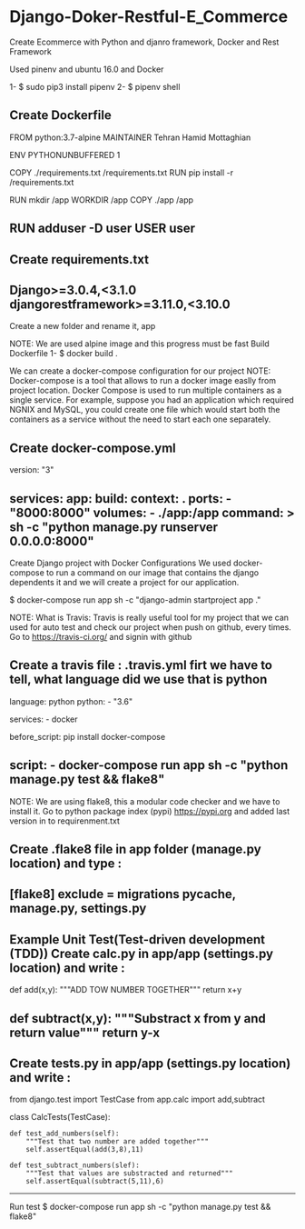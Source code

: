 # Django-Doker-Restful-E_Commerce
Create Ecommerce with Python and djanro framework, Docker and Rest Framework



Used pinenv and ubuntu 16.0 and Docker


1- $ sudo pip3 install pipenv
2- $ pipenv shell

Create Dockerfile
--------------------------------------------------------------------
FROM python:3.7-alpine
MAINTAINER Tehran Hamid Mottaghian


ENV PYTHONUNBUFFERED 1

COPY ./requirements.txt /requirements.txt
RUN pip install -r /requirements.txt

RUN mkdir /app
WORKDIR /app
COPY ./app /app

RUN adduser -D user
USER user
----------------------------------------------------------------------



Create requirements.txt
-----------------------------------------------------------------------
Django>=3.0.4,<3.1.0
djangorestframework>=3.11.0,<3.10.0
-----------------------------------------------------------------------


Create a new folder and rename it, app

NOTE: We are used alpine image and this progress must be fast
Build Dockerfile
1- $ docker build .


We can create a docker-compose configuration for our project
NOTE:   Docker-compose is a tool that allows to run a docker image easlly from project location.
        Docker Compose is used to run multiple containers as a single service. For example, suppose you had an application which required NGNIX and MySQL, you could create one file which would start both the containers as a service without the need to start each one separately.



Create docker-compose.yml
----------------------------------------------------------------------
version: "3"

services:
    app:
        build: 
            context: .
        ports:
            - "8000:8000"
        volumes:
            - ./app:/app
        command: >
            sh -c "python manage.py runserver 0.0.0.0:8000"
----------------------------------------------------------------------


Create Django project with Docker Configurations
We used docker-compose to run a command on our image that contains the django dependents it and we will create a project for our application.

$ docker-compose run app sh -c "django-admin startproject app ."



NOTE: What is Travis: Travis is really useful tool for my project that we can used for auto test and check our project when push on github, every times.
Go to https://travis-ci.org/ and signin with github

Create a travis file : .travis.yml
firt we have to tell, what language did we use that is python
------------------------------------------------------------------
language: python
python:
    - "3.6"

services:
    - docker

before_script: pip install docker-compose

script:
    - docker-compose run app sh -c "python manage.py test && flake8"
------------------------------------------------------------------






NOTE: We are using flake8, this a modular code checker and we have to install it.
      Go to python package index (pypi) https://pypi.org and added last version in to requirenment.txt

Create .flake8 file in app folder (manage.py location) and type :
-------------------------------------------------------------------
[flake8]
exclude = 
    migrations
    __pycache__,
    manage.py,
    settings.py
--------------------------------------------------------------------



Example Unit Test(Test-driven development (TDD))
Create calc.py in app/app (settings.py location) and write :
--------------------------------------------------------------------
def add(x,y):
    """ADD TOW NUMBER TOGETHER"""
    return x+y

def subtract(x,y):
    """Substract x from y and return value"""
    return y-x
--------------------------------------------------------------------



Create tests.py in app/app (settings.py location) and write :
--------------------------------------------------------------------
from django.test import TestCase
from app.calc import add,subtract

class CalcTests(TestCase):

    def test_add_numbers(self):
        """Test that two number are added together"""
        self.assertEqual(add(3,8),11)
    
    def test_subtract_numbers(slef):
        """Test that values are substracted and returned"""
        self.assertEqual(subtract(5,11),6)
-------------------------------------------------------------------


Run test
$ docker-compose run app sh -c "python manage.py test && flake8"